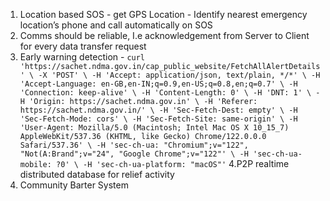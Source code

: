 1. Location based SOS - get GPS Location - Identify nearest emergency location’s phone and call automatically on SOS
2. Comms should be reliable, I.e acknowledgement from Server to Client for every data transfer request
3. Early warning detection - ```curl 'https://sachet.ndma.gov.in/cap_public_website/FetchAllAlertDetails' \
  -X 'POST' \
  -H 'Accept: application/json, text/plain, */*' \
  -H 'Accept-Language: en-GB,en-IN;q=0.9,en-US;q=0.8,en;q=0.7' \
  -H 'Connection: keep-alive' \
  -H 'Content-Length: 0' \
  -H 'DNT: 1' \
  -H 'Origin: https://sachet.ndma.gov.in' \
  -H 'Referer: https://sachet.ndma.gov.in/' \
  -H 'Sec-Fetch-Dest: empty' \
  -H 'Sec-Fetch-Mode: cors' \
  -H 'Sec-Fetch-Site: same-origin' \
  -H 'User-Agent: Mozilla/5.0 (Macintosh; Intel Mac OS X 10_15_7) AppleWebKit/537.36 (KHTML, like Gecko) Chrome/122.0.0.0 Safari/537.36' \
  -H 'sec-ch-ua: "Chromium";v="122", "Not(A:Brand";v="24", "Google Chrome";v="122"' \
  -H 'sec-ch-ua-mobile: ?0' \
  -H 'sec-ch-ua-platform: "macOS"'```
4.P2P realtime distributed database for relief activity
5. Community Barter System